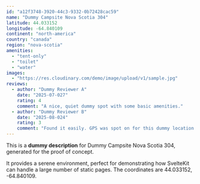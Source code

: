 ```yaml
---
id: "a12f3748-3920-44c3-9332-0b72428cac59"
name: "Dummy Campsite Nova Scotia 304"
latitude: 44.033152
longitude: -64.840109
continent: "north-america"
country: "canada"
region: "nova-scotia"
amenities:
  - "tent-only"
  - "toilet"
  - "water"
images:
  - "https://res.cloudinary.com/demo/image/upload/v1/sample.jpg"
reviews:
  - author: "Dummy Reviewer A"
    date: "2025-07-027"
    rating: 4
    comment: "A nice, quiet dummy spot with some basic amenities."
  - author: "Dummy Reviewer B"
    date: "2025-08-024"
    rating: 3
    comment: "Found it easily. GPS was spot on for this dummy location."
---
```


This is a **dummy description** for Dummy Campsite Nova Scotia 304, generated for the proof of concept.

It provides a serene environment, perfect for demonstrating how SvelteKit can handle a large number of static pages. The coordinates are 44.033152, -64.840109.
